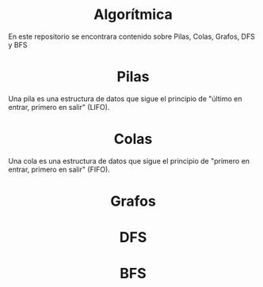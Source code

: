 <h1 align="center"> Algorítmica </h1>
En este repositorio se encontrara contenido sobre Pilas, Colas, Grafos, DFS y BFS
<h1 align="center"> Pilas </h1>
Una pila es una estructura de datos que sigue el principio de "último en entrar, primero en salir" (LIFO).
<h1 align="center"> Colas </h1>
Una cola es una estructura de datos que sigue el principio de "primero en entrar, primero en salir" (FIFO). 
<h1 align="center"> Grafos </h1>
<h1 align="center"> DFS </h1>
<h1 align="center"> BFS </h1>
